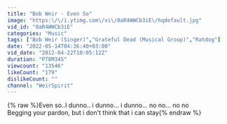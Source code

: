 ```yaml
---
title: "Bob Weir - Even So"
image: "https:\/\/i.ytimg.com\/vi\/0aR4WWCb3iE\/hqdefault.jpg"
vid_id: "0aR4WWCb3iE"
categories: "Music"
tags: ["Bob Weir (Singer)","Grateful Dead (Musical Group)","Ratdog"]
date: "2022-05-14T04:36:40+03:00"
vid_date: "2012-04-22T10:05:12Z"
duration: "PT8M34S"
viewcount: "13546"
likeCount: "179"
dislikeCount: ""
channel: "WeirSpirit"
---
```

{% raw %}Even so..I dunno.. i dunno... i dunno... no no... no no<br />Begging your pardon, but i don't think that i can stay{% endraw %}
